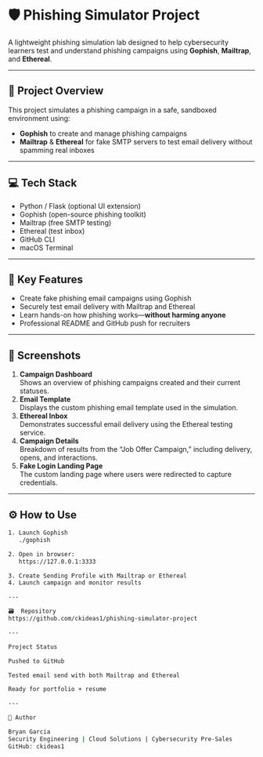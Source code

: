 # 🛡️ Phishing Simulator Project

A lightweight phishing simulation lab designed to help cybersecurity learners test and understand phishing campaigns using **Gophish**, **Mailtrap**, and **Ethereal**.

---

## 📘 Project Overview

This project simulates a phishing campaign in a safe, sandboxed environment using:
- **Gophish** to create and manage phishing campaigns
- **Mailtrap** & **Ethereal** for fake SMTP servers to test email delivery without spamming real inboxes

---

## 💻 Tech Stack

- Python / Flask (optional UI extension)
- Gophish (open-source phishing toolkit)
- Mailtrap (free SMTP testing)
- Ethereal (test inbox)
- GitHub CLI
- macOS Terminal

---

## 🧩 Key Features

- Create fake phishing email campaigns using Gophish  
- Securely test email delivery with Mailtrap and Ethereal  
- Learn hands-on how phishing works—**without harming anyone**  
- Professional README and GitHub push for recruiters  

---

## 📸 Screenshots

1. **Campaign Dashboard**  
   Shows an overview of phishing campaigns created and their current statuses.  
2. **Email Template**  
   Displays the custom phishing email template used in the simulation.  
3. **Ethereal Inbox**  
   Demonstrates successful email delivery using the Ethereal testing service.  
4. **Campaign Details**  
   Breakdown of results from the “Job Offer Campaign,” including delivery, opens, and interactions.  
5. **Fake Login Landing Page**  
   The custom landing page where users were redirected to capture credentials.  

---

## ⚙️ How to Use

```bash
1. Launch Gophish
   ./gophish

2. Open in browser:
   https://127.0.0.1:3333

3. Create Sending Profile with Mailtrap or Ethereal  
4. Launch campaign and monitor results

---

🗃 ️ Repository
https://github.com/ckideas1/phishing-simulator-project

---

Project Status

Pushed to GitHub

Tested email send with both Mailtrap and Ethereal

Ready for portfolio + resume

---

👤 Author

Bryan Garcia
Security Engineering | Cloud Solutions | Cybersecurity Pre-Sales
GitHub: ckideas1
